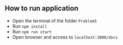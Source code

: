 ## How to run application

- Open the terminal of the folder `Problem5`
- Run `npm install`
- Run `npm run start`
- Open browser and access to `localhost:3000/docs`
